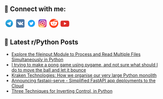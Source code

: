 ## 🔎 Connect with me:
[<img src="https://github.com/bullbesh/bullbesh/blob/main/images/Telegram.png" width="32" height="32" />](https://t.me/bullbesh)
[<img src="https://github.com/bullbesh/bullbesh/blob/main/images/VK.png" width="32" height="32" />](https://vk.com/bullbesh)
[<img src="https://github.com/bullbesh/bullbesh/blob/main/images/Twitter.png" width="32" height="32" />](https://twitter.com/bullbesh1)
[<img src="https://github.com/bullbesh/bullbesh/blob/main/images/Instagram.png" width="32" height="32" />](https://www.instagram.com/bullbesh)
[<img src="https://github.com/bullbesh/bullbesh/blob/main/images/Reddit.png" width="32" height="32" />](https://www.reddit.com/user/bullbesh)
[<img src="https://github.com/bullbesh/bullbesh/blob/main/images/YouTube.png" width="32" height="32" />](https://www.youtube.com/channel/UCtfjRs6uzgq5mfm8S06WTcg)

## 📕 Latest r/Python Posts
<!-- BLOG-POST-LIST:START -->
- [Explore the fileinput Module to Process and Read Multiple Files Simultaneously in Python](https://www.reddit.com/r/Python/comments/155nt1y/explore_the_fileinput_module_to_process_and_read/)
- [I trying to make a pong game using pygame, and not sure what should I do to move the ball and let it bounce](https://www.reddit.com/r/Python/comments/155mwym/i_trying_to_make_a_pong_game_using_pygame_and_not/)
- [Kraken Technologies: How we organise our very large Python monolith](https://www.reddit.com/r/Python/comments/155kqy1/kraken_technologies_how_we_organise_our_very/)
- [Announcing fastapi-serve - Simplified FastAPI app deployments to the Cloud](https://www.reddit.com/r/Python/comments/155kgnp/announcing_fastapiserve_simplified_fastapi_app/)
- [Three Techniques for Inverting Control, in Python](https://www.reddit.com/r/Python/comments/155jjzk/three_techniques_for_inverting_control_in_python/)
<!-- BLOG-POST-LIST:END -->
